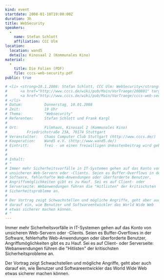 ```yaml
---
kind: event
startdate: 2008-01-10T19:00:00Z
duration: 3h
title: WebSecurity
speakers:
  -
    name: Stefan Schlott
    affiliation: CCC Ulm
location:
  location: wand5
  details: Kinosaal 2 (Kommunales Kino)
material:
  -
    title: Die Folien (PDF)
    file: cccs-web-security.pdf
public: true

# <li> <strong>10.1.2008: Stefan Schlott, CCC Ulm: WebSecurity</strong> <br>
#      <a href="http://www.cccs.de/wiki/pub/Main/VorTraege/200801" target="_top">Pressetext 1/2008</a> <br>
#      <a href="http://www.cccs.de/wiki/pub/Main/VorTraege/cccs-web-security.pdf" target="_top">Präsentation des Vortrags (PDF)</a>
# </li>
# Datum:          Donnerstag, 10.01.2008
# Zeit:           19 Uhr
# Thema:          "Websecurity"
# Referenten:	  Stefan Schlott und Frank Kargl
#
# Ort:            Filmhaus, Kinosaal 2 (Kommunales Kino)
# 		  Friedrichstraße 23A, 70174 Stuttgart
# Veranstalter:   Chaos Computer Club Stuttgart (http://www.cccs.de/)
# Kooperation:    Wand5 e.V. (http://www.wand5.de/)
# Eintritt:       frei - um einen freiwilligen Unkostenbeitrag wird gebeten.
#
#
# Inhalt:
# "
# Immer mehr Sicherheitsvorfälle in IT-Systemen gehen auf das Konto von
# unsicheren Web-Servern oder -Clients. Seien es Buffer-Overflows in der
# Software, fehlerhafte Web-Anwendungen oder überforderte Benutzer,
# Angriffsmöglichkeiten gibt es zu Hauf. Sei es auf Client- oder
# Serverseite: Webanwendungen führen die "Hitlisten" der kritischsten
# Sicherheitsprobleme an.
#
# Der Vortrag zeigt Schwachstellen und mögliche Angriffe, geht aber auch
# darauf ein, wie Benutzer und Softwareentwickler das World Wide Web
# etwas sicherer machen können.
# "
---
```

Immer mehr Sicherheitsvorfälle in IT-Systemen gehen auf das Konto von
unsicheren Web-Servern oder -Clients. Seien es Buffer-Overflows in der
Software, fehlerhafte Web-Anwendungen oder überforderte Benutzer,
Angriffsmöglichkeiten gibt es zu Hauf. Sei es auf Client- oder
Serverseite: Webanwendungen führen die "Hitlisten" der kritischsten
Sicherheitsprobleme an.

Der Vortrag zeigt Schwachstellen und mögliche Angriffe, geht aber auch
darauf ein, wie Benutzer und Softwareentwickler das World Wide Web
etwas sicherer machen können.
